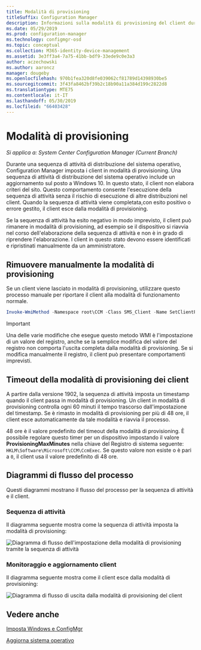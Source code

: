 ```yaml
---
title: Modalità di provisioning
titleSuffix: Configuration Manager
description: Informazioni sulla modalità di provisioning del client durante la sequenza di attività di Configuration Manager.
ms.date: 05/29/2019
ms.prod: configuration-manager
ms.technology: configmgr-osd
ms.topic: conceptual
ms.collection: M365-identity-device-management
ms.assetid: 3e3ff3a4-7a75-41bb-bdf9-33ede9c0e3a3
author: aczechowski
ms.author: aaroncz
manager: dougeby
ms.openlocfilehash: 970b1fea320d8fe039062cf81789d14398930be5
ms.sourcegitcommit: 3f43fa8462bf39b2c18b90a11a384d199c2822d8
ms.translationtype: MTE75
ms.contentlocale: it-IT
ms.lasthandoff: 05/30/2019
ms.locfileid: "66403428"
---
```

# <a name="provisioning-mode"></a>Modalità di provisioning

*Si applica a: System Center Configuration Manager (Current Branch)*

Durante una sequenza di attività di distribuzione del sistema operativo, Configuration Manager imposta i client in modalità di provisioning. Una sequenza di attività di distribuzione del sistema operativo include un aggiornamento sul posto a Windows 10. In questo stato, il client non elabora criteri del sito. Questo comportamento consente l'esecuzione della sequenza di attività senza il rischio di esecuzione di altre distribuzioni nel client. Quando la sequenza di attività viene completata,con esito positivo o errore gestito, il client esce dalla modalità di provisioning.

Se la sequenza di attività ha esito negativo in modo imprevisto, il client può rimanere in modalità di provisioning, ad esempio se il dispositivo si riavvia nel corso dell'elaborazione della sequenza di attività e non è in grado di riprendere l'elaborazione. I client in questo stato devono essere identificati e ripristinati manualmente da un amministratore.


## <a name="manually-remove-provisioning-mode"></a>Rimuovere manualmente la modalità di provisioning

Se un client viene lasciato in modalità di provisioning, utilizzare questo processo manuale per riportare il client alla modalità di funzionamento normale.

```PowerShell
Invoke-WmiMethod -Namespace root\CCM -Class SMS_Client -Name SetClientProvisioningMode -ArgumentList $false
```

> [!Important]  
> Una delle varie modifiche che esegue questo metodo WMI è l'impostazione di un valore del registro, anche se la semplice modifica del valore del registro non comporta l'uscita completa dalla modalità di provisioning. Se si modifica manualmente il registro, il client può presentare comportamenti imprevisti.  


## <a name="client-provisioning-mode-timeout"></a>Timeout della modalità di provisioning dei client

A partire dalla versione 1902, la sequenza di attività imposta un timestamp quando il client passa in modalità di provisioning. Un client in modalità di provisioning controlla ogni 60 minuti il tempo trascorso dall'impostazione del timestamp. Se è rimasto in modalità di provisioning per più di 48 ore, il client esce automaticamente da tale modalità e riavvia il processo.

48 ore è il valore predefinito del timeout della modalità di provisioning. È possibile regolare questo timer per un dispositivo impostando il valore **ProvisioningMaxMinutes** nella chiave del Registro di sistema seguente: `HKLM\Software\Microsoft\CCM\CcmExec`. Se questo valore non esiste o è pari a `0`, il client usa il valore predefinito di 48 ore.


## <a name="process-flow-diagrams"></a>Diagrammi di flusso del processo

Questi diagrammi mostrano il flusso del processo per la sequenza di attività e il client.

### <a name="task-sequence"></a>Sequenza di attività

Il diagramma seguente mostra come la sequenza di attività imposta la modalità di provisioning:

![Diagramma di flusso dell'impostazione della modalità di provisioning tramite la sequenza di attività](media/3197824-ts-flow.png)

### <a name="client-remediation"></a>Monitoraggio e aggiornamento client

Il diagramma seguente mostra come il client esce dalla modalità di provisioning:

![Diagramma di flusso di uscita dalla modalità di provisioning del client](media/3197824-client-flow.png)


## <a name="see-also"></a>Vedere anche

[Imposta Windows e ConfigMgr](/sccm/osd/understand/task-sequence-steps#BKMK_SetupWindowsandConfigMgr)

[Aggiorna sistema operativo](/sccm/osd/understand/task-sequence-steps#BKMK_UpgradeOS)

